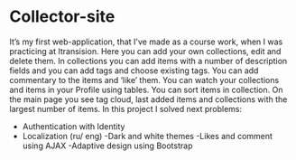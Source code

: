 # Collector-site
 It’s my first web-application, that I've made as a course work, when I was practicing at Itransision. 
Here you can add your own collections, edit and delete them. In collections you can add items with a number of description fields and you can add tags and choose existing tags. You can add commentary to the items and ‘like’ them. You can watch your collections and items in your Profile using tables. You can sort items in collection. On the main page you see tag cloud, last added items and collections with the largest number of items.
In this project I solved next problems:
- Authentication with Identity
- Localization (ru/ eng)
-Dark and white themes
-Likes and comment using AJAX
-Adaptive design using Bootstrap

